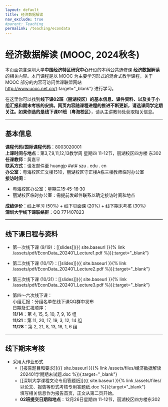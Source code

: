 ```yaml
---
layout: default
title: 经济数据解读
nav_exclude: true
#parent: Teaching
permalink: /teaching/econdata
---
```


# 经济数据解读 (MOOC, 2024秋冬)

本页面包含深圳大学**中国经济特区研究中心**开设的本科公共选修课 **经济数据解读** 的相关内容。本门课程是以 MOOC 为主要学习形式的混合式教学课程，关于 MOOC 部分的内容可访问优课联盟网站 <http://www.uooc.net.cn/>{:target="_blank"} 进行学习。

在这里你可以找到**线下课02班（丽湖校区）**的基本信息、课件资料、以及关于小组汇报和期末考核的安排。网页内容随课程进程的推进不断更新，请选课同学定期关注。如果你选的是**线下课01班（粤海校区）**，请从主讲教师处获取相关信息。

---
## 基本信息

**课程代码/国际课程代码**：8003020001    
**上课时间与地点**：第3,7,9,11,12,13教学周 星期四 11-12节，丽湖校区四方楼 东302    
**任课教师**：黄嘉平    
**联系方式**：请发邮件至 huangjp #at# szu . edu . cn   
**办公室**：粤海校区汇文楼1510，丽湖校区守正楼A栋三楼教师临时办公室   
**接访时间**：
  - 粤海校区办公室：星期三15:45-16:30
  - 丽湖校区临时办公室：需提前发邮件联系以确定接访时间和地点      

**成绩评价**：线上学习 (50%) + 线下见面课 (20%) + 线下期末考核 (30%)    
**深圳大学线下课联络群**：QQ 771407823    


--- 
## 线下课日程与资料

* 第一次线下课 (9/19)：[[slides]]({{ site.baseurl }}{% link /assets/pdf/EconData_202401_Lecture1.pdf %}){:target="_blank"}      

* 第二次线下课 (10/17)：[[slides]]({{ site.baseurl }}{% link /assets/pdf/EconData_202401_Lecture2.pdf %}){:target="_blank"}          

* 第三次线下课 (10/31)：[[slides]]({{ site.baseurl }}{% link /assets/pdf/EconData_202401_Lecture3.pdf %}){:target="_blank"}       

* 第四～六次线下课：     
  小组汇报：分组名单在线下课QQ群中发布       
  日期及汇报顺序：   
  **11/14**：第 4, 15, 5, 10, 7, 9, 16 组   
  **11/21**：第 11, 20, 17, 19, 3, 12, 14 组    
  **11/28**：第 2, 21, 8, 13, 18, 1, 6 组    

    
---
## 线下期末考核

* 采用大作业形式   
  - [[报告题目和要求]]({{ site.baseurl }}{% link /assets/files/经济数据解读202401学期期末试题.doc %}){:target="_blank"}    
  - [[深圳大学课程文论专用答题纸]]({{ site.baseurl }}{% link /assets/files/以论文、报告等形式考核专用答题纸.doc %}){:target="_blank"}   
    填写相关信息作为报告首页，正文从第二页开始。   
  -  **02班提交日期和地点**：12月26日星期四 11-12节，丽湖校区四方楼东302


